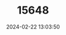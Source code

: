 ---
title: "15648"
category: "Otomops martiensseni"
draft: false
date: 2024-02-22 13:03:50
languages:
  English: ["Giant Mastiff Bat", "Large-eared Giant Mastiff Bat", "Martiensen's Free-tailed Bat", "Martienssen Bat", "Martienssen's Big-eared Bulldog Bat", "Large-eared Free-tailed Bat"]
---